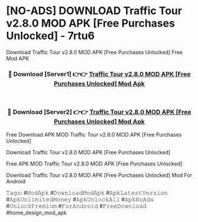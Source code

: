 # [NO-ADS] DOWNLOAD Traffic Tour v2.8.0 MOD APK [Free Purchases Unlocked] - 7rtu6
Download Traffic Tour v2.8.0 MOD APK [Free Purchases Unlocked] Free Mod APK

<div align="center">
<h3>🔴 Download [Server1] 👉👉 <a href="https://apk-comot.site?title=Traffic_Tour_v2.8.0_MOD_APK_[Free_Purchases_Unlocked]">Traffic Tour v2.8.0 MOD APK [Free Purchases Unlocked] Mod Apk</a></h3><br>

<h3>🔴 Download [Server2] 👉👉 <a href="https://apk-comot.site?title=Traffic_Tour_v2.8.0_MOD_APK_[Free_Purchases_Unlocked]">Traffic Tour v2.8.0 MOD APK [Free Purchases Unlocked] Mod Apk</a></h3>
</div>


Free Download APK MOD Traffic Tour v2.8.0 MOD APK [Free Purchases Unlocked]

Download Traffic Tour v2.8.0 MOD APK [Free Purchases Unlocked] 

Free APK MOD Traffic Tour v2.8.0 MOD APK [Free Purchases Unlocked] 

Download Traffic Tour v2.8.0 MOD APK [Free Purchases Unlocked] Mod For Android

𝚃𝚊𝚐𝚜: #𝙼𝚘𝚍𝙰𝚙𝚔 #𝙳𝚘𝚠𝚗𝚕𝚘𝚊𝚍𝙼𝚘𝚍𝙰𝚙𝚔 #𝙰𝚙𝚔𝙻𝚊𝚝𝚎𝚜𝚝𝚅𝚎𝚛𝚜𝚒𝚘𝚗 #𝙰𝚙𝚔𝚄𝚗𝚕𝚒𝚖𝚒𝚝𝚎𝚍𝙼𝚘𝚗𝚎𝚢 #𝙰𝚙𝚔𝚄𝚗𝚕𝚘𝚌𝚔𝙰𝚕𝚕 #𝙰𝚙𝚔𝙽𝚘𝙰𝚍𝚜 #𝚄𝚗𝚕𝚘𝚌𝚔𝙿𝚛𝚎𝚖𝚒𝚞𝚖 #𝙵𝚘𝚛𝙰𝚗𝚍𝚛𝚘𝚒𝚍 #𝙵𝚛𝚎𝚎𝙳𝚘𝚠𝚗𝚕𝚘𝚊𝚍 #home_design_mod_apk